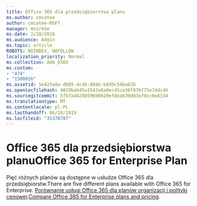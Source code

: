 ```yaml
---
title: Office 365 dla przedsiębiorstwa planu
ms.author: cmcatee
author: cmcatee-MSFT
manager: mnirkhe
ms.date: 2/28/2018
ms.audience: Admin
ms.topic: article
ROBOTS: NOINDEX, NOFOLLOW
localization_priority: Normal
ms.collection: Adm_O365
ms.custom:
- "474"
- "1500026"
ms.assetid: 5e423a8a-db05-4c46-804b-b8d9c54ba62b
ms.openlocfilehash: 4019bab45a1542e8a0ec45ca36f876f75e7d4c46
ms.sourcegitcommit: 5fb7a4b28859690020efdea630d03e70cc0e6334
ms.translationtype: MT
ms.contentlocale: pl-PL
ms.lasthandoff: 06/28/2019
ms.locfileid: "35378787"
---
```

# <a name="office-365-for-enterprise-plan"></a><span data-ttu-id="c4f01-102">Office 365 dla przedsiębiorstwa planu</span><span class="sxs-lookup"><span data-stu-id="c4f01-102">Office 365 for Enterprise Plan</span></span>

<span data-ttu-id="c4f01-103">Pięć różnych planów są dostępne w usłudze Office 365 dla przedsiębiorstw.</span><span class="sxs-lookup"><span data-stu-id="c4f01-103">There are five different plans available with Office 365 for Enterprise.</span></span> <span data-ttu-id="c4f01-104">[Porównanie usługi Office 365 dla planów organizacji i polityki cenowej](https://products.office.com/business/compare-more-office-365-for-business-plans).</span><span class="sxs-lookup"><span data-stu-id="c4f01-104">[Compare Office 365 for Enterprise plans and pricing](https://products.office.com/business/compare-more-office-365-for-business-plans).</span></span>
  
